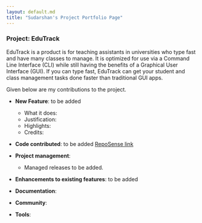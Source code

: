 ```yaml
---
layout: default.md
title: "Sudarshan's Project Portfolio Page"
---
```


### Project: EduTrack

EduTrack is a  product is for teaching assistants in universities who type fast and have many classes to manage. It is optimized for use via a Command Line Interface (CLI) while still having the benefits of a Graphical User Interface (GUI). If you can type fast, EduTrack can get your student and class management tasks done faster than traditional GUI apps.

Given below are my contributions to the project.

* **New Feature**: to be added
    * What it does:
    * Justification:
    * Highlights:
    * Credits:

* **Code contributed**: to be added [RepoSense link]()

* **Project management**:
    * Managed releases to be added.

* **Enhancements to existing features**:
    to be added

* **Documentation**:

* **Community**:

* **Tools**:


